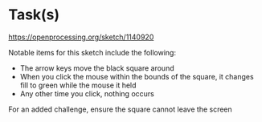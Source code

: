 # Task(s)

https://openprocessing.org/sketch/1140920

Notable items for this sketch include the following:
- The arrow keys move the black square around
- When you click the mouse within the bounds of the square, it changes fill to green while the mouse it held
- Any other time you click, nothing occurs

For an added challenge, ensure the square cannot leave the screen